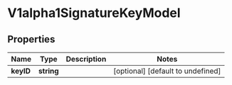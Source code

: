 # V1alpha1SignatureKeyModel

## Properties

Name | Type | Description | Notes
------------ | ------------- | ------------- | -------------
**keyID** | **string** |  | [optional] [default to undefined]


